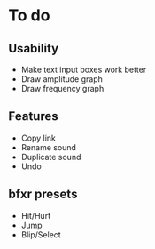To do
=====

Usability
---------

- Make text input boxes work better
- Draw amplitude graph
- Draw frequency graph

Features
--------

- Copy link
- Rename sound
- Duplicate sound
- Undo

bfxr presets
------------

- Hit/Hurt
- Jump
- Blip/Select
